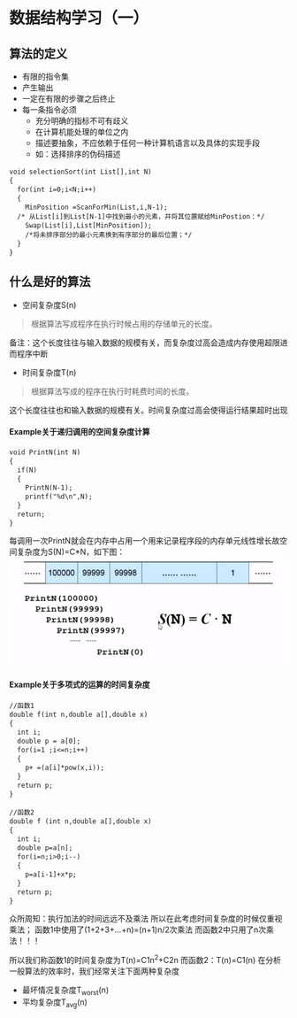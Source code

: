 
# 数据结构学习（一）
## 算法的定义
- 有限的指令集
- 产生输出
- 一定在有限的步骤之后终止
- 每一条指令必须
  - 充分明确的指标不可有歧义
  - 在计算机能处理的单位之内
  - 描述要抽象，不应依赖于任何一种计算机语言以及具体的实现手段
  - 如：选择排序的伪码描述

```
void selectionSort(int List[],int N)
{
  for(int i=0;i<N;i++)
  {
    MinPosition =ScanForMin(List,i,N-1);
  /* 从List[i]到List[N-1]中找到最小的元素，并将其位置赋给MinPostion：*/
    Swap(List[i],List[MinPosition]);
    /*将未排序部分的最小元素换到有序部分的最后位置；*/
  }
}
```

## 什么是好的算法
- 空间复杂度S(n)
>根据算法写成程序在执行时候占用的存储单元的长度。

备注：这个长度往往与输入数据的规模有关，而复杂度过高会造成内存使用超限进而程序中断

- 时间复杂度T(n)
>根据算法写成的程序在执行时耗费时间的长度。

这个长度往往也和输入数据的规模有关。时间复杂度过高会使得运行结果超时出现

#### Example关于递归调用的空间复杂度计算
```
void PrintN(int N)
{
  if(N)
  {
    PrintN(N-1);
    printf("%d\n",N);
  }
  return;
}

```

每调用一次PrintN就会在内存中占用一个用来记录程序段的内存单元线性增长故空间复杂度为S(N)=C*N，如下图：
![](../assets/markdown-img-paste-2018032915095311.png)

#### Example关于多项式的运算的时间复杂度

```
//函数1
double f(int n,double a[],double x)
{
  int i;
  double p = a[0];
  for(i=1 ;i<=n;i++)
  {
    p+ =(a[i]*pow(x,i));
  }
  return p;
}

//函数2
double f (int n,double a[],double x)
{
  int i;
  double p=a[n];
  for(i=n;i>0;i--)
  {
    p=a[i-1]+x*p;
  }
  return p;
}
```

众所周知：执行加法的时间远远不及乘法
所以在此考虑时间复杂度的时候仅重视乘法；
函数1中使用了(1+2+3+...+n)=(n+1)n/2次乘法
而函数2中只用了n次乘法！！！

所以我们称函数1的时间复杂度为T(n)=C1n<sup>2</sup>+C2n
而函数2：T(n)=C1(n)
在分析一般算法的效率时，我们经常关注下面两种复杂度
- 最坏情况复杂度T<sub>worst</sub>(n)
- 平均复杂度T<sub>avg</sub>(n)
